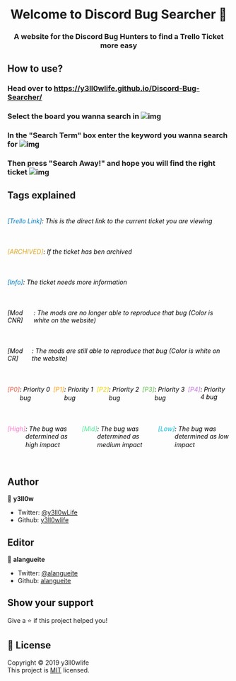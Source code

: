 <h1 align="center">Welcome to Discord Bug Searcher 👋</h1>
<p>
</p>

<h3 align="center">A website for the Discord Bug Hunters to find a Trello Ticket more easy</h6>

## How to use?

### Head over to https://y3ll0wlife.github.io/Discord-Bug-Searcher/

### Select the board you wanna search in ![img](https://cdn.discordapp.com/attachments/590953351508656130/673600318805901342/unknown.png)

### In the "Search Term" box enter the keyword you wanna search for ![img](https://cdn.discordapp.com/attachments/590953351508656130/673600551761608735/unknown.png)

### Then press "Search Away!" and hope you will find the right ticket ![img](https://cdn.discordapp.com/attachments/590953351508656130/673600622498414650/unknown.png)

## Tags explained

 <div style="display: flex"> <h6 style="color: #0079bf">[Trello Link]</h6><h6 style="color: black">: This is the direct link to the current ticket you are viewing</h6> </div>
 <div style="display: flex"> <h6 style="color: goldenrod">[ARCHIVED]</h6><h6 style="color: black">: If the ticket has ben archived</h6> </div>
  <div style="display: flex"> <h6 style="color: #0079bf">[Info]</h6><h6 style="color: black">: The ticket needs more information</h6> </div>
   <div style="display: flex"> <h6 style="color: black">[Mod CNR]</h6><h6 style="color: black">: The mods are no longer able to reproduce that bug (Color is white on the website)</h6> </div>
    <div style="display: flex"> <h6 style="color: black">[Mod CR]</h6><h6 style="color: black">: The mods are still able to reproduce that bug (Color is white on the website)</h6> </div>
     <div style="display: flex"> <h6 style="color: #eb5a46">[P0]</h6><h6 style="color: black">: Priority 0 bugᅠ</h6> 
     <h6 style="color: #ff9f1a">[P1]</h6><h6 style="color: black">: Priority 1 bugᅠ</h6> 
     <h6 style="color: #f2d600">[P2]</h6><h6 style="color: black">: Priority 2 bugᅠ</h6> 
     <h6 style="color: #61bd4f">[P3]</h6><h6 style="color: black">: Priority 3 bugᅠ</h6> 
     <h6 style="color: #c377e0">[P4]</h6><h6 style="color: black">: Priority 4 bug</h6> </div>
      <div style="display: flex"> <h6 style="color: #ff78cb">[High]</h6><h6 style="color: black">: The bug was determined as high impactᅠᅠ</h6>
     <h6 style="color: #51e898">[Mid]</h6><h6 style="color: black">:  The bug was determined as medium impactᅠᅠ</h6>
      <h6 style="color: #00c2e0">[Low]</h6><h6 style="color: black">:  The bug was determined as low impactᅠᅠ</h6> </div>

## Author

👤 **y3ll0w**

- Twitter: [@y3ll0wLife](https://twitter.com/y3ll0wLife)
- Github: [y3ll0wlife](https://github.com/y3ll0wlife)

## Editor

👤 **alangueite**

- Twitter: [@alangueite](https://twitter.com/alangueite)
- Github: [alangueite](https://github.com/alangueite)

## Show your support

Give a ⭐️ if this project helped you!

## 📝 License

Copyright © 2019 y3ll0wlife  
This project is [MIT](https://github.com/y3ll0wlife/Discord-Bug-Searcher/blob/master/LICENSE) licensed.

